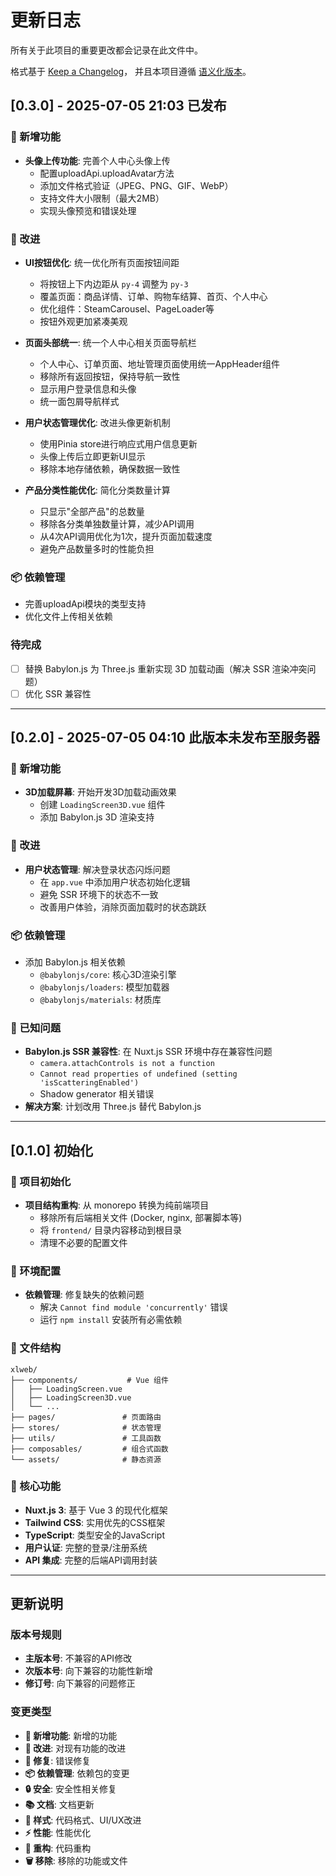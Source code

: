 # 更新日志

所有关于此项目的重要更改都会记录在此文件中。

格式基于 [Keep a Changelog](https://keepachangelog.com/zh-CN/1.0.0/)，
并且本项目遵循 [语义化版本](https://semver.org/spec/v2.0.0.html)。

## [0.3.0] - 2025-07-05 21:03 已发布

### 🎉 新增功能
- **头像上传功能**: 完善个人中心头像上传
  - 配置uploadApi.uploadAvatar方法
  - 添加文件格式验证（JPEG、PNG、GIF、WebP）
  - 支持文件大小限制（最大2MB）
  - 实现头像预览和错误处理

### 🔧 改进
- **UI按钮优化**: 统一优化所有页面按钮间距
  - 将按钮上下内边距从 `py-4` 调整为 `py-3`
  - 覆盖页面：商品详情、订单、购物车结算、首页、个人中心
  - 优化组件：SteamCarousel、PageLoader等
  - 按钮外观更加紧凑美观

- **页面头部统一**: 统一个人中心相关页面导航栏
  - 个人中心、订单页面、地址管理页面使用统一AppHeader组件
  - 移除所有返回按钮，保持导航一致性
  - 显示用户登录信息和头像
  - 统一面包屑导航样式

- **用户状态管理优化**: 改进头像更新机制
  - 使用Pinia store进行响应式用户信息更新
  - 头像上传后立即更新UI显示
  - 移除本地存储依赖，确保数据一致性

- **产品分类性能优化**: 简化分类数量计算
  - 只显示"全部产品"的总数量
  - 移除各分类单独数量计算，减少API调用
  - 从4次API调用优化为1次，提升页面加载速度
  - 避免产品数量多时的性能负担

### 📦 依赖管理
- 完善uploadApi模块的类型支持
- 优化文件上传相关依赖

### 待完成
- [ ] 替换 Babylon.js 为 Three.js 重新实现 3D 加载动画（解决 SSR 渲染冲突问题）
- [ ] 优化 SSR 兼容性
---


## [0.2.0] - 2025-07-05 04:10 此版本未发布至服务器

### 🎉 新增功能
- **3D加载屏幕**: 开始开发3D加载动画效果
  - 创建 `LoadingScreen3D.vue` 组件
  - 添加 Babylon.js 3D 渲染支持

### 🔧 改进
- **用户状态管理**: 解决登录状态闪烁问题
  - 在 `app.vue` 中添加用户状态初始化逻辑
  - 避免 SSR 环境下的状态不一致
  - 改善用户体验，消除页面加载时的状态跳跃

### 📦 依赖管理
- 添加 Babylon.js 相关依赖
  - `@babylonjs/core`: 核心3D渲染引擎
  - `@babylonjs/loaders`: 模型加载器
  - `@babylonjs/materials`: 材质库

### 🐛 已知问题
- **Babylon.js SSR 兼容性**: 在 Nuxt.js SSR 环境中存在兼容性问题
  - `camera.attachControls is not a function`
  - `Cannot read properties of undefined (setting 'isScatteringEnabled')`
  - Shadow generator 相关错误
- **解决方案**: 计划改用 Three.js 替代 Babylon.js

---

## [0.1.0] 初始化

### 🎉 项目初始化
- **项目结构重构**: 从 monorepo 转换为纯前端项目
  - 移除所有后端相关文件 (Docker, nginx, 部署脚本等)
  - 将 `frontend/` 目录内容移动到根目录
  - 清理不必要的配置文件

### 🔧 环境配置
- **依赖管理**: 修复缺失的依赖问题
  - 解决 `Cannot find module 'concurrently'` 错误
  - 运行 `npm install` 安装所有必需依赖

### 📁 文件结构
```
xlweb/
├── components/           # Vue 组件
│   ├── LoadingScreen.vue
│   ├── LoadingScreen3D.vue
│   └── ...
├── pages/               # 页面路由
├── stores/              # 状态管理
├── utils/               # 工具函数
├── composables/         # 组合式函数
└── assets/              # 静态资源
```

### 🚀 核心功能
- **Nuxt.js 3**: 基于 Vue 3 的现代化框架
- **Tailwind CSS**: 实用优先的CSS框架
- **TypeScript**: 类型安全的JavaScript
- **用户认证**: 完整的登录/注册系统
- **API 集成**: 完整的后端API调用封装

---

## 更新说明

### 版本号规则
- **主版本号**: 不兼容的API修改
- **次版本号**: 向下兼容的功能性新增
- **修订号**: 向下兼容的问题修正

### 变更类型
- **🎉 新增功能**: 新增的功能
- **🔧 改进**: 对现有功能的改进
- **🐛 修复**: 错误修复
- **📦 依赖管理**: 依赖包的变更
- **🔒 安全**: 安全性相关修复
- **📚 文档**: 文档更新
- **🎨 样式**: 代码格式、UI/UX改进
- **⚡ 性能**: 性能优化
- **🔨 重构**: 代码重构
- **🗑 移除**: 移除的功能或文件


